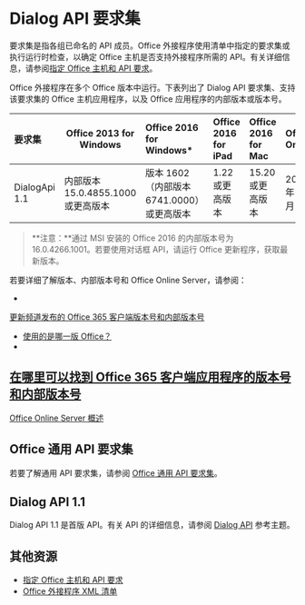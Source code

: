 
# <a name="dialog-api-requirement-sets"></a>Dialog API 要求集

要求集是指各组已命名的 API 成员。Office 外接程序使用清单中指定的要求集或执行运行时检查，以确定 Office 主机是否支持外接程序所需的 API。有关详细信息，请参阅[指定 Office 主机和 API 要求](../../docs/overview/specify-office-hosts-and-api-requirements.md)。

Office 外接程序在多个 Office 版本中运行。下表列出了 Dialog API 要求集、支持该要求集的 Office 主机应用程序，以及 Office 应用程序的内部版本或版本号。

|  要求集  |  Office 2013 for Windows | Office 2016 for Windows*   |  Office 2016 for iPad  |  Office 2016 for Mac  | Office Online  |  Office Online Server  |
|:-----|-----|:-----|:-----|:-----|:-----|:-----|
| DialogApi 1.1  | 内部版本 15.0.4855.1000 或更高版本 | 版本 1602（内部版本 6741.0000）或更高版本 | 1.22 或更高版本 | 15.20 或更高版本| 2017 年 1 月 | 版本 1608（内部版本 7601.6800）或更高版本|

>**注意：**通过 MSI 安装的 Office 2016 的内部版本号为 16.0.4266.1001。若要使用对话框 API，请运行 Office 更新程序，获取最新版本。 

若要详细了解版本、内部版本号和 Office Online Server，请参阅：

- 
  [更新频道发布的 Office 365 客户端版本号和内部版本号](https://technet.microsoft.com/en-us/library/mt592918.aspx)
- [使用的是哪一版 Office？](https://support.office.com/en-us/article/What-version-of-Office-am-I-using-932788b8-a3ce-44bf-bb09-e334518b8b19?ui=en-US&rs=en-US&ad=US&fromAR=1)
- 
  [在哪里可以找到 Office 365 客户端应用程序的版本号和内部版本号](https://technet.microsoft.com/en-us/library/mt592918.aspx#Anchor_1)
- 
  [Office Online Server 概述](https://technet.microsoft.com/en-us/library/jj219437(v=office.16).aspx)

## <a name="office-common-api-requirement-sets"></a>Office 通用 API 要求集
若要了解通用 API 要求集，请参阅 [Office 通用 API 要求集](office-add-in-requirement-sets.md)。

## <a name="dialog-api-11"></a>Dialog API 1.1 
Dialog API 1.1 是首版 API。有关 API 的详细信息，请参阅 [Dialog API](../shared/officeui.md) 参考主题。

## <a name="additional-resources"></a>其他资源

- [指定 Office 主机和 API 要求](../../docs/overview/specify-office-hosts-and-api-requirements.md)
- [Office 外接程序 XML 清单](../../docs/overview/add-in-manifests.md)

